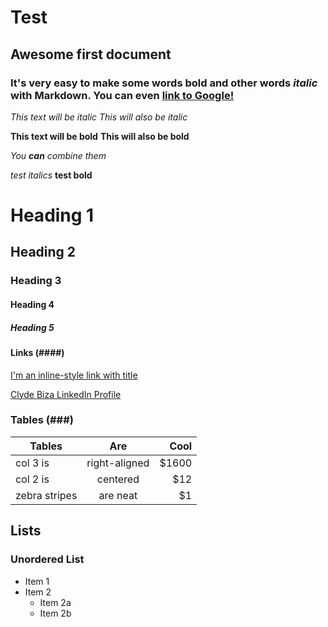 # Test
## Awesome first document
### It's very easy to make some words **bold** and other words *italic* with Markdown. You can even [link to Google!](http://google.com)

*This text will be italic*
_This will also be italic_

**This text will be bold**
__This will also be bold__

_You **can** combine them_

*test italics*
**test bold**

# Heading 1
## Heading 2
### Heading 3
#### Heading 4
##### Heading 5

#### Links (####)
[I'm an inline-style link with title](https://www.google.com "Google's Homepage")

[Clyde Biza LinkedIn Profile](https://www.linkedin.com/in/clydebiza/)

### Tables (###)

| Tables        | Are           | Cool  |
| ------------- |:-------------:| -----:|
| col 3 is      | right-aligned | $1600 |
| col 2 is      | centered      |   $12 |
| zebra stripes | are neat      |    $1 |

## Lists
### Unordered List
* Item 1
* Item 2
  * Item 2a
  * Item 2b
